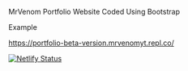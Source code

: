 
MrVenom Portfolio Website Coded Using Bootstrap

Example

https://portfolio-beta-version.mrvenomyt.repl.co/

[![Netlify Status](https://api.netlify.com/api/v1/badges/3e4cbfd2-d3bd-4bd2-9e04-9d6099023a71/deploy-status)](https://app.netlify.com/sites/portfolio-beat-version/deploys)
